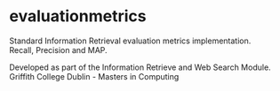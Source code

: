 evaluationmetrics
=================

Standard Information Retrieval evaluation metrics implementation.<br />
Recall, Precision and MAP.<br />

Developed as part of the Information Retrieve and Web Search Module.<br /> 
Griffith College Dublin - Masters in Computing

